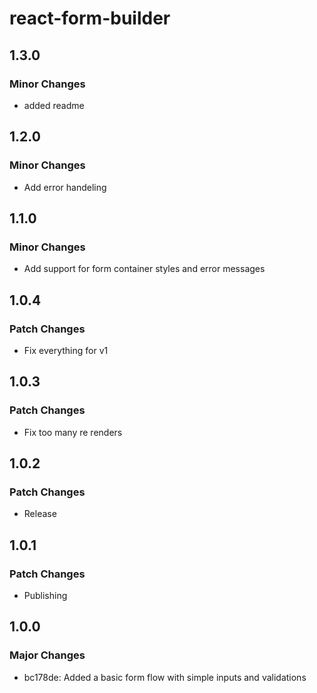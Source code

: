# react-form-builder

## 1.3.0

### Minor Changes

- added readme

## 1.2.0

### Minor Changes

- Add error handeling

## 1.1.0

### Minor Changes

- Add support for form container styles and error messages

## 1.0.4

### Patch Changes

- Fix everything for v1

## 1.0.3

### Patch Changes

- Fix too many re renders

## 1.0.2

### Patch Changes

- Release

## 1.0.1

### Patch Changes

- Publishing

## 1.0.0

### Major Changes

- bc178de: Added a basic form flow with simple inputs and validations
